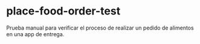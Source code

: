 # place-food-order-test
Prueba manual para verificar el proceso de realizar un pedido de alimentos en una app de entrega.
